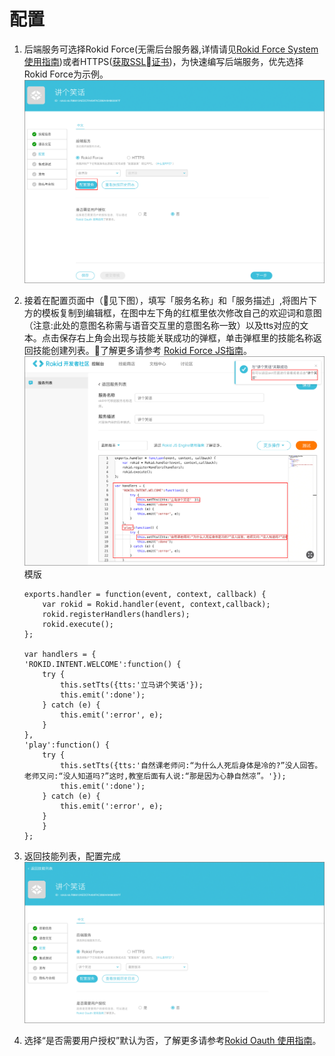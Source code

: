 # 配置

1. 后端服务可选择Rokid Force(无需后台服务器,详情请见[Rokid Force System使用指南](../rokid-force-system-tutorial.md))或者HTTPS([获取SSL证书](../get-SSL-certificate-tutorial.md))，为快速编写后端服务，优先选择Rokid Force为示例。 
![](images/03-配置-RokidForce.jpg)

2. 接着在配置页面中（见下图），填写「服务名称」和「服务描述」,将图片下方的模板复制到编辑框，在图中左下角的红框里依次修改自己的欢迎词和意图（注意:此处的意图名称需与语音交互里的意图名称一致）以及tts对应的文本。点击保存右上角会出现与技能关联成功的弹框，单击弹框里的技能名称返回技能创建列表。了解更多请参考 [Rokid Force JS指南](../rokid-force-js-tutorial.md)。
![](images/03-配置Nodejs代码-.jpg)
    模版
    ```
    exports.handler = function(event, context, callback) {
        var rokid = Rokid.handler(event, context,callback);
        rokid.registerHandlers(handlers);
        rokid.execute();
    };

    var handlers = {
    'ROKID.INTENT.WELCOME':function() {
        try {
            this.setTts({tts:'立马讲个笑话'});
            this.emit(':done');
        } catch (e) {
            this.emit(':error', e);
        }
    },
    'play':function() {
        try {
            this.setTts({tts:'自然课老师问:“为什么人死后身体是冷的?”没人回答。老师又问:“没人知道吗?”这时,教室后面有人说:“那是因为心静自然凉”。'});
            this.emit(':done');
        } catch (e) {
            this.emit(':error', e);
        }
        }
    };
    ```
3. 返回技能列表，配置完成
![](images/03-配置完成.jpg)

4. 选择“是否需要用户授权”默认为否，了解更多请参考[Rokid Oauth 使用指南](../rokid-oauth.md)。


